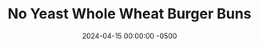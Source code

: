 ---
layout: post
title:  "No Yeast Whole Wheat Burger Buns"
date:   2024-04-15 00:00:00 -0500
categories:
- Recipes
- Bread
permalink: /recipes/burger-buns
image: /assets/Food/Bread/Burger Buns/buns-cover.jpg
ing: buns-ing
facts: buns-facts
section1: 
start2: 
section2: 
start3: 
section3: 
start4: 
section4: 
start5: 
section5: 
Prep: 10
Rest: 
Cook: 25
Source1: https://thishealthykitchen.com/vegan-burger-buns/?utm_source=whisk&utm_medium=webapp&utm_campaign=no_yeast_whole_wheat_burger_buns
Source2: 
whisk: https://s.samsungfood.com/iZCxW
tags: 
- burger
- cheeseburger
- cheese burger
- whole wheat flour
- vital wheat gluten
- almond butter
- tahini
- sandwich
- baking powder
- baking soda
Description: These buns require no yeast, and instead rely on chemical leaveners (baking powder and soda).  This means you can prepare them right around dinner time, no waiting required.  To build your perfect burger, check out <a href="burger-patties">Simple Burger Patties</a> and <a href="tomato-spread">Tomato Burger Spread</a>, or make a delicious salad with <a href="burger-bowl">Chopped Burger Bowl with Sweet Potato</a>
Instructions: 
- Preheat your oven to 400F, and line a large cookie sheet with parchment paper<br><br>

- In a large bowl, sift and whisk together the dry ingredients - flours, baking powder, baking soda, salt, garlic powder, and onion powder<br><br>

- Add the wet ingredients to the bowl (applesauce, almond butter, and milk), and mix until you have a combined ball of bread dough.  Tahini or natural peanut butter will work in place of almond butter here.  Any milk will work as well; plant or cow's based, as long as it's unsweetened<br><br>

- Knead the dough in the bowl for about 30-45 seconds, until fully combined; don't over knead<br><br>
- <center><img src="/assets/Food/Bread/Burger Buns/buns-4.jpg" alt="" class="instruction-image"></center><br>

- Divide the dough into 4 equal sized balls, about 90 g each. Roll into a ball and place them on the tray. Flatten to the size of your burgers. They will expand upward in the oven, but not really outward, so make them as wide as you want them to be when done baking. I probably could have flattened these a bit more here<br><br>
- <center><img src="/assets/Food/Bread/Burger Buns/buns-5.jpg" alt="" class="instruction-image"></center><br>

- Bake at 400F for about 20-22 minutes.  The buns will be golden brown, sound hollow when tapped on the bottom, and register around 205F with an instant thermometer. Let cool slightly before slicing and eating
---